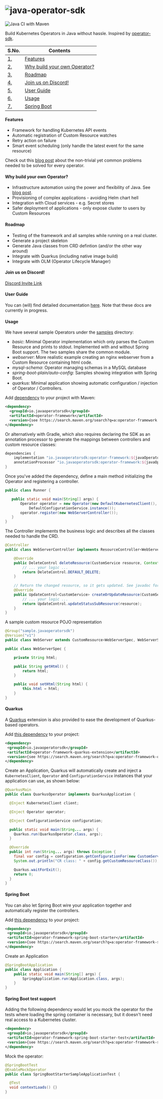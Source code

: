 # ![java-operator-sdk](docs/assets/images/logo.png) 
![Java CI with Maven](https://github.com/java-operator-sdk/java-operator-sdk/workflows/Java%20CI%20with%20Maven/badge.svg)

Build Kubernetes Operators in Java without hassle. Inspired by [operator-sdk](https://github.com/operator-framework/operator-sdk).

| S.No. | Contents |
| ----- | -------- |
| [1.](#Features) | [Features](#Features) |
| [2.](#Why-build-your-own-Operator) | [Why build your own Operator?](#Why-build-your-own-Operator) |
| [3.](#Roadmap) | [Roadmap](#Roadmap) |
| [4.](#Join-us-on-Discord) | [Join us on Discord!](#Join-us-on-Discord) |
| [5.](#User-Guide) | [User Guide](#User-Guide) |
| [6.](#Usage) | [Usage](#Usage) |
| [7.](#Spring-Boot) | [Spring Boot](#Spring-Boot) |

#### Features
* Framework for handling Kubernetes API events
* Automatic registration of Custom Resource watches
* Retry action on failure
* Smart event scheduling (only handle the latest event for the same resource)

Check out this [blog post](https://blog.container-solutions.com/a-deep-dive-into-the-java-operator-sdk) 
about the non-trivial yet common problems needed to be solved for every operator. 

#### Why build your own Operator?
* Infrastructure automation using the power and flexibility of Java. See [blog post](https://blog.container-solutions.com/cloud-native-java-infrastructure-automation-with-kubernetes-operators).
* Provisioning of complex applications - avoiding Helm chart hell
* Integration with Cloud services - e.g. Secret stores
* Safer deployment of applications - only expose cluster to users by Custom Resources

#### Roadmap
* Testing of the framework and all samples while running on a real cluster.
* Generate a project skeleton
* Generate Java classes from CRD defintion (and/or the other way around)
* Integrate with Quarkus (including native image build)
* Integrate with OLM (Operator Lifecycle Manager)

#### Join us on Discord!

[Discord Invite Link](https://discord.gg/DacEhAy)

#### User Guide

You can (will) find detailed documentation [here](docs/DOCS.md). 
Note that these docs are currently in progress. 

#### Usage

We have several sample Operators under the [samples](samples) directory:
* *basic*: Minimal Operator implementation which only parses the Custom Resource and prints to stdout.
Implemented with and without Spring Boot support. The two samples share the common module.
* *webserver*: More realistic example creating an nginx webserver from a Custom Resource containing html code.
* *mysql-schema*: Operator managing schemas in a MySQL database
* *spring-boot-plain/auto-config*: Samples showing integration with Spring Boot.
* *quarkus*: Minimal application showing automatic configuration / injection of Operator / Controllers.

Add [dependency](https://search.maven.org/search?q=a:operator-framework) to your project with Maven:

```xml
<dependency>
  <groupId>io.javaoperatorsdk</groupId>
  <artifactId>operator-framework</artifactId>
  <version>{see https://search.maven.org/search?q=a:operator-framework for latest version}</version>
</dependency>
```

Or alternatively with Gradle, which also requires declaring the SDK as an annotation processor to
generate the mappings between controllers and custom resource classes:

```groovy
dependencies {
    implementation "io.javaoperatorsdk:operator-framework:${javaOperatorVersion}"
    annotationProcessor "io.javaoperatorsdk:operator-framework:${javaOperatorVersion}"
}
```

Once you've added the dependency, define a main method initializing the Operator and registering a controller.

```java
public class Runner {

   public static void main(String[] args) {
       Operator operator = new Operator(new DefaultKubernetesClient(),
           DefaultConfigurationService.instance());
       operator.register(new WebServerController());
   }
}
```

The Controller implements the business logic and describes all the classes needed to handle the CRD.

```java
@Controller
public class WebServerController implements ResourceController<WebServer> {

    @Override
    public DeleteControl deleteResource(CustomService resource, Context<WebServer> context) {
        // ... your logic ...
        return DeleteControl.DEFAULT_DELETE;
    }
    
    // Return the changed resource, so it gets updated. See javadoc for details.
    @Override
    public UpdateControl<CustomService> createOrUpdateResource(CustomService resource, Context<WebServer> context) {
        // ... your logic ...
        return UpdateControl.updateStatusSubResource(resource);
    }
}
```

A sample custom resource POJO representation

```java
@Group("sample.javaoperatorsdk")
@Version("v1")
public class WebServer extends CustomResource<WebServerSpec, WebServerStatus> {}

public class WebServerSpec {

    private String html;

    public String getHtml() {
        return html;
    }

    public void setHtml(String html) {
        this.html = html;
    }
}
```
          
#### Quarkus

A [Quarkus](https://quarkus.io) extension is also provided to ease the development of Quarkus-based operators.

Add [this dependency](https://search.maven.org/search?q=a:operator-framework-quarkus-extension)
to your project:

```xml
<dependency>
 <groupId>io.javaoperatorsdk</groupId>
 <artifactId>operator-framework-quarkus-extension</artifactId>
 <version>{see https://search.maven.org/search?q=a:operator-framework-quarkus-extension for latest version}</version>
</dependency>
```

Create an Application, Quarkus will automatically create and inject a `KubernetesClient`, `Operator` 
and `ConfigurationService` instances that your application can use, as shown below:

```java
@QuarkusMain
public class QuarkusOperator implements QuarkusApplication {

  @Inject KubernetesClient client;

  @Inject Operator operator;

  @Inject ConfigurationService configuration;

  public static void main(String... args) {
    Quarkus.run(QuarkusOperator.class, args);
  }

  @Override
  public int run(String... args) throws Exception {
    final var config = configuration.getConfigurationFor(new CustomServiceController(client));
    System.out.println("CR class: " + config.getCustomResourceClass());

    Quarkus.waitForExit();
    return 0;
  }
}
```

#### Spring Boot

You can also let Spring Boot wire your application together and automatically register the controllers.

Add [this dependency](https://search.maven.org/search?q=a:operator-framework-spring-boot-starter) to your project:

```xml
<dependency>
 <groupId>io.javaoperatorsdk</groupId>
 <artifactId>operator-framework-spring-boot-starter</artifactId>
 <version>{see https://search.maven.org/search?q=a:operator-framework-spring-boot-starter for latest version}</version>
</dependency>
```

Create an Application
```java
@SpringBootApplication
public class Application {
    public static void main(String[] args) {
        SpringApplication.run(Application.class, args);
    }
}
```

#### Spring Boot test support

Adding the following dependency would let you mock the operator for the 
tests where loading the spring container is necessary, 
but it doesn't need real access to a Kubernetes cluster.

```xml
<dependency>
 <groupId>io.javaoperatorsdk</groupId>
 <artifactId>operator-framework-spring-boot-starter-test</artifactId>
 <version>{see https://search.maven.org/search?q=a:operator-framework-spring-boot-starter for latest version}</version>
</dependency>
``` 

Mock the operator:
```java
@SpringBootTest
@EnableMockOperator
public class SpringBootStarterSampleApplicationTest {

  @Test
  void contextLoads() {}
}
```
